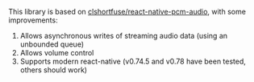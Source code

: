 This library is based on
[clshortfuse/react-native-pcm-audio](https://github.com/clshortfuse/react-native-pcm-audio),
with some improvements:

1. Allows asynchronous writes of streaming audio data (using an unbounded queue)
2. Allows volume control
3. Supports modern react-native (v0.74.5 and v0.78 have been tested, others
   should work)
